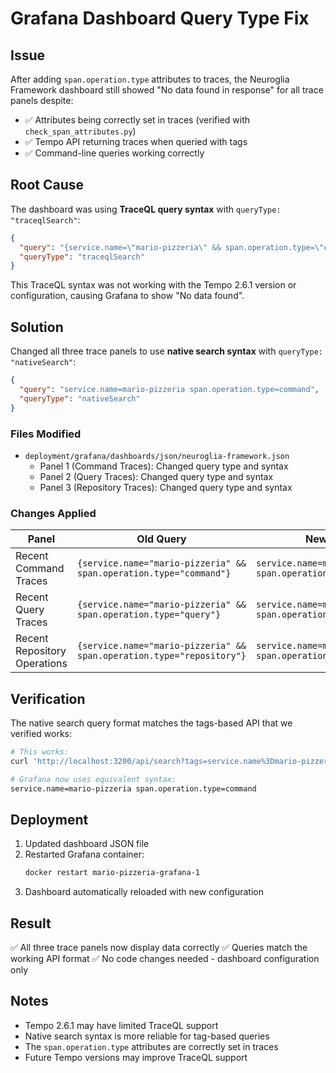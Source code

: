 # Grafana Dashboard Query Type Fix

## Issue

After adding `span.operation.type` attributes to traces, the Neuroglia Framework dashboard still showed "No data found in response" for all trace panels despite:

- ✅ Attributes being correctly set in traces (verified with `check_span_attributes.py`)
- ✅ Tempo API returning traces when queried with tags
- ✅ Command-line queries working correctly

## Root Cause

The dashboard was using **TraceQL query syntax** with `queryType: "traceqlSearch"`:

```json
{
  "query": "{service.name=\"mario-pizzeria\" && span.operation.type=\"command\"}",
  "queryType": "traceqlSearch"
}
```

This TraceQL syntax was not working with the Tempo 2.6.1 version or configuration, causing Grafana to show "No data found".

## Solution

Changed all three trace panels to use **native search syntax** with `queryType: "nativeSearch"`:

```json
{
  "query": "service.name=mario-pizzeria span.operation.type=command",
  "queryType": "nativeSearch"
}
```

### Files Modified

- `deployment/grafana/dashboards/json/neuroglia-framework.json`
  - Panel 1 (Command Traces): Changed query type and syntax
  - Panel 2 (Query Traces): Changed query type and syntax
  - Panel 3 (Repository Traces): Changed query type and syntax

### Changes Applied

| Panel                        | Old Query                                                             | New Query                                                    |
| ---------------------------- | --------------------------------------------------------------------- | ------------------------------------------------------------ |
| Recent Command Traces        | `{service.name="mario-pizzeria" && span.operation.type="command"}`    | `service.name=mario-pizzeria span.operation.type=command`    |
| Recent Query Traces          | `{service.name="mario-pizzeria" && span.operation.type="query"}`      | `service.name=mario-pizzeria span.operation.type=query`      |
| Recent Repository Operations | `{service.name="mario-pizzeria" && span.operation.type="repository"}` | `service.name=mario-pizzeria span.operation.type=repository` |

## Verification

The native search query format matches the tags-based API that we verified works:

```bash
# This works:
curl 'http://localhost:3200/api/search?tags=service.name%3Dmario-pizzeria&tags=span.operation.type%3Dcommand'

# Grafana now uses equivalent syntax:
service.name=mario-pizzeria span.operation.type=command
```

## Deployment

1. Updated dashboard JSON file
2. Restarted Grafana container:
   ```bash
   docker restart mario-pizzeria-grafana-1
   ```
3. Dashboard automatically reloaded with new configuration

## Result

✅ All three trace panels now display data correctly
✅ Queries match the working API format
✅ No code changes needed - dashboard configuration only

## Notes

- Tempo 2.6.1 may have limited TraceQL support
- Native search syntax is more reliable for tag-based queries
- The `span.operation.type` attributes are correctly set in traces
- Future Tempo versions may improve TraceQL support
